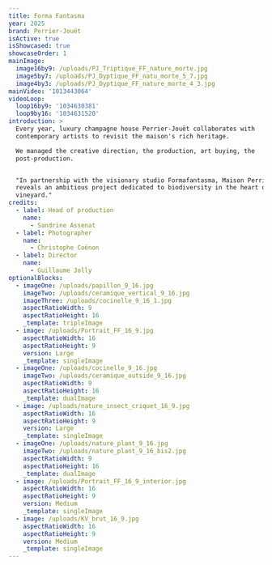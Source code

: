 ```yaml
---
title: Forma Fantasma
year: 2025
brand: Perrier-Jouët
isActive: true
isShowcased: true
showcaseOrder: 1
mainImage:
  image16by9: /uploads/PJ_Triptique_FF_nature_morte.jpg
  image5by7: /uploads/PJ_Dyptique_FF_natu_morte_5_7.jpg
  image4by3: /uploads/PJ_Dyptique_FF_nature_morte_4_3.jpg
mainVideo: '1013443064'
videoLoop:
  loop16by9: '1034630381'
  loop9by16: '1034631520'
introduction: >
  Every year, luxury champagne house Perrier-Jouët collaborates with
  contemporary artists to revisit the maison's rich heritage.

  We managed the creative direction, the production, art buying, the
  post-production.


  "In partnership with the visionary studio Formafantasma, Maison Perrier-Jouët
  reveals an ambitious project dedicated to biodiversity in the heart of its
  vineyard."
credits:
  - label: Head of production
    name:
      - Sandrine Assenat
  - label: Photographer
    name:
      - Christophe Coënon
  - label: Director
    name:
      - Guillaume Jolly
optionalBlocks:
  - imageOne: /uploads/papillon_9_16.jpg
    imageTwo: /uploads/ceramique_vertical_9_16.jpg
    imageThree: /uploads/cocinelle_9_16_1.jpg
    aspectRatioWidth: 9
    aspectRatioHeight: 16
    _template: tripleImage
  - image: /uploads/Portrait_FF_16_9.jpg
    aspectRatioWidth: 16
    aspectRatioHeight: 9
    version: Large
    _template: singleImage
  - imageOne: /uploads/cocinelle_9_16.jpg
    imageTwo: /uploads/ceramique_outside_9_16.jpg
    aspectRatioWidth: 9
    aspectRatioHeight: 16
    _template: dualImage
  - image: /uploads/nature_insect_criquet_16_9.jpg
    aspectRatioWidth: 16
    aspectRatioHeight: 9
    version: Large
    _template: singleImage
  - imageOne: /uploads/nature_plant_9_16.jpg
    imageTwo: /uploads/nature_plant_9_16_bis2.jpg
    aspectRatioWidth: 9
    aspectRatioHeight: 16
    _template: dualImage
  - image: /uploads/Portrait_FF_16_9_interior.jpg
    aspectRatioWidth: 16
    aspectRatioHeight: 9
    version: Medium
    _template: singleImage
  - image: /uploads/KV_brut_16_9.jpg
    aspectRatioWidth: 16
    aspectRatioHeight: 9
    version: Medium
    _template: singleImage
---
```


